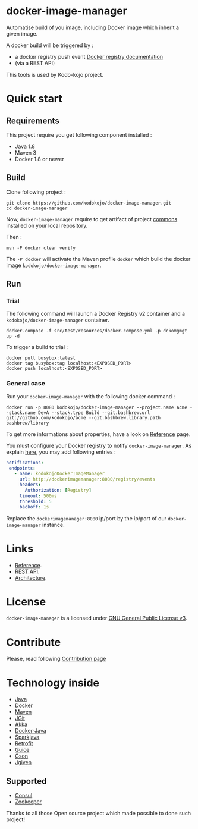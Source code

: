 # docker-image-manager

Automatise build of you image, including Docker image which inherit a given image.

 A docker build will be triggered by :
 * a docker registry push event [Docker registry documentation](https://docs.docker.com/registry/notifications/)
 * (via a REST API)
  
This tools is used by Kodo-kojo project.

# Quick start

## Requirements

This project require you get following component installed :
* Java 1.8
* Maven 3
* Docker 1.8 or newer

## Build

Clone following project :
```
git clone https://github.com/kodokojo/docker-image-manager.git
cd docker-image-manager
```

Now, `docker-image-manager` require to get artifact of project [commons](https://github.com/kodokojo/commons.git) installed on your local repository.

Then :
```
mvn -P docker clean verify
```
The `-P docker` will activate the Maven profile `docker` which build the docker image `kodokojo/docker-image-manager`. 

## Run

### Trial
The following command will launch a Docker Registry v2 container and a `kodokojo/docker-image-manager` container.
```
docker-compose -f src/test/resources/docker-compose.yml -p dckomgmgt up -d
```

To trigger a build to trial :
```
docker pull busybox:latest
docker tag busybox:tag localhost:<EXPOSED_PORT>
docker push localhost:<EXPOSED_PORT>
```

### General case

Run your `docker-image-manager` with the following docker command :
 
```
docker run -p 8080 kodokojo/docker-image-manager --project.name Acme --stack.name DevA --stack.type Build --git.bashbrew.url git://github.com/kodokojo/acme --git.bashbrew.library.path bashbrew/library
```
To get more informations about properties, have a look on [Reference](doc/reference.md) page.

You must configure your Docker registry to notify `docker-image-manager`. As explain [here](https://docs.docker.com/registry/configuration/#notifications), you may add following entries :

```yaml
notifications:
 endpoints:
   - name: kodokojoDockerImageManager
     url: http://dockerimagemanager:8080/registry/events
     headers:
       Authorization: [Registry]
     timeout: 500ms
     threshold: 5
     backoff: 1s
``` 
Replace the `dockerimagemanager:8080` ip/port by the ip/port of our `docker-image-manager` instance.

# Links

* [Reference](doc/reference.md).
* [REST API](doc/api.md).
* [Architecture](doc/architecture.md).

# License

`docker-image-manager` is a licensed under [GNU General Public License v3](http://www.gnu.org/licenses/gpl-3.0.en.html).

# Contribute

Please, read following [Contribution page](CONTRIBUTE.md)

# Technology inside

* [Java](http://java.com)
* [Docker](https://www.docker.com/)
* [Maven](https://maven.apache.org/)
* [JGit](http://www.eclipse.org/jgit/)
* [Akka](akka.io)
* [Docker-Java](https://github.com/docker-java/docker-java)
* [Sparkjava](http://sparkjava.com/)
* [Retrofit](http://square.github.io/retrofit/)
* [Guice](https://github.com/google/guice)
* [Gson](https://github.com/google/gson)
* [Jgiven](http://jgiven.org/)

## Supported
* [Consul](https://www.consul.io/)
* [Zookeeper](https://zookeeper.apache.org/)

Thanks to all those Open source project which made possible to done such project!

 
 